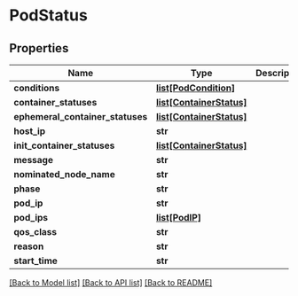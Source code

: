 # PodStatus

## Properties
Name | Type | Description | Notes
------------ | ------------- | ------------- | -------------
**conditions** | [**list[PodCondition]**](PodCondition.md) |  | [optional] 
**container_statuses** | [**list[ContainerStatus]**](ContainerStatus.md) |  | [optional] 
**ephemeral_container_statuses** | [**list[ContainerStatus]**](ContainerStatus.md) |  | [optional] 
**host_ip** | **str** |  | [optional] 
**init_container_statuses** | [**list[ContainerStatus]**](ContainerStatus.md) |  | [optional] 
**message** | **str** |  | [optional] 
**nominated_node_name** | **str** |  | [optional] 
**phase** | **str** |  | [optional] 
**pod_ip** | **str** |  | [optional] 
**pod_ips** | [**list[PodIP]**](PodIP.md) |  | [optional] 
**qos_class** | **str** |  | [optional] 
**reason** | **str** |  | [optional] 
**start_time** | **str** |  | [optional] 

[[Back to Model list]](../README.md#documentation-for-models) [[Back to API list]](../README.md#documentation-for-api-endpoints) [[Back to README]](../README.md)

